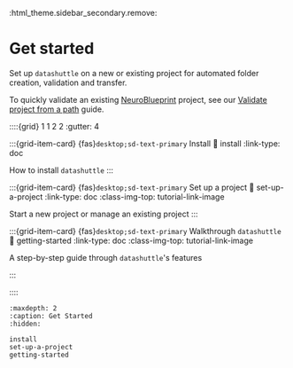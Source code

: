 :html_theme.sidebar_secondary.remove:

# Get started

Set up `datashuttle` on a new or existing project for automated folder creation, validation and transfer.

To quickly validate an existing [NeuroBlueprint](https://neuroblueprint.neuroinformatics.dev/latest/index.html)
project, see our [Validate project from  a path](quick-validate-project) guide.

::::{grid} 1 1 2 2
:gutter: 4

:::{grid-item-card} {fas}`desktop;sd-text-primary` Install
:link: install
:link-type: doc

How to install ``datashuttle``
:::

:::{grid-item-card} {fas}`desktop;sd-text-primary` Set up a project
:link: set-up-a-project
:link-type: doc
:class-img-top: tutorial-link-image

Start a new project or manage an existing project
:::

:::{grid-item-card} {fas}`desktop;sd-text-primary` Walkthrough ``datashuttle``
:link: getting-started
:link-type: doc
:class-img-top: tutorial-link-image

A step-by-step guide through ``datashuttle``'s features

:::

::::

```{toctree}
:maxdepth: 2
:caption: Get Started
:hidden:

install
set-up-a-project
getting-started
```
